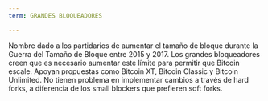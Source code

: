 ```yaml
---
term: GRANDES BLOQUEADORES

---
```

Nombre dado a los partidarios de aumentar el tamaño de bloque durante la Guerra del Tamaño de Bloque entre 2015 y 2017. Los grandes bloqueadores creen que es necesario aumentar este límite para permitir que Bitcoin escale. Apoyan propuestas como Bitcoin XT, Bitcoin Classic y Bitcoin Unlimited. No tienen problema en implementar cambios a través de hard forks, a diferencia de los small blockers que prefieren soft forks.